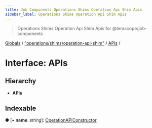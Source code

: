 ```yaml
---
title: Job Components Operations Shims Operation Api Shim Apis
sidebar_label: Operations Shims Operation Api Shim Apis
---
```


> Operations Shims Operation Api Shim Apis for @terascope/job-components

[Globals](../overview.md) / ["operations/shims/operation-api-shim"](../modules/_operations_shims_operation_api_shim_.md) / [APIs](_operations_shims_operation_api_shim_.apis.md) /

# Interface: APIs

## Hierarchy

* **APIs**

## Indexable

● \[▪ **name**: *string*\]: [OperationAPIConstructor](../modules/_operations_interfaces_.md#operationapiconstructor)
